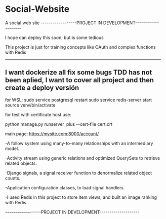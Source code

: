 # Social-Website
A social web site
------------------PROJECT IN DEVELOPMENT--------------------

I hope can deploy this soon, but is some tedious

This project is just for training concepts like OAuth and complex functions with Redis

------------------------
I want dockerize all
fix some bugs
TDD has not been aplied, I want to cover all project 
and then create a deploy versión
----------------------- 

for WSL:
sudo service postgresql restart
sudo service redis-server start
source venv/bin/activate

for test with certificate host use:

python manage.py runserver_plus --cert-file cert.crt

main page:
https://mysite.com:8000/account/


-A follow system using many-to-many relationships with an 
intermediary model.

-Activity stream using generic relations and 
optimized QuerySets to retrieve related objects.

-Django signals, a signal receiver function to denormalize 
related object counts.

-Application configuration classes, to load signal handlers.

-I used Redis in this project to store item views, 
and built an image ranking with Redis.

------------------PROJECT IN DEVELOPMENT--------------------

